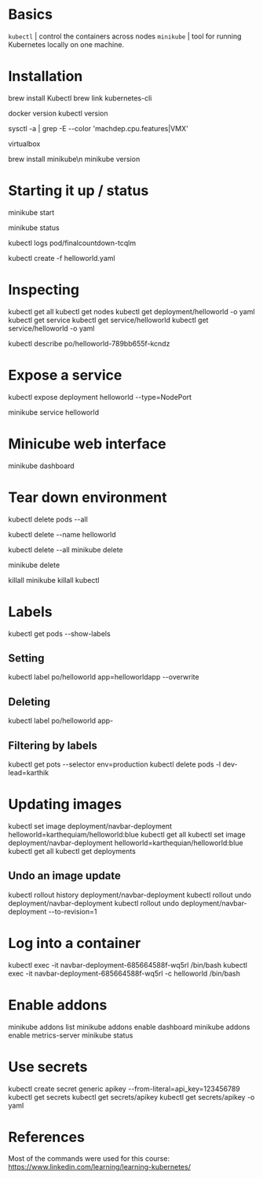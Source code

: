 # Basics
`kubectl`  | control the containers across nodes
`minikube` | tool for running Kubernetes locally on one machine.

# Installation
 brew install Kubectl
 brew link kubernetes-cli

 docker version
 kubectl version

 sysctl -a | grep -E --color 'machdep.cpu.features|VMX'

 virtualbox

 brew install minikube\n
 minikube version

 # Starting it up / status
 minikube start

 minikube status
 
 kubectl logs pod/finalcountdown-tcqlm  



 kubectl create -f helloworld.yaml


 # Inspecting
 kubectl get all
 kubectl get nodes
 kubectl get deployment/helloworld -o yaml
 kubectl get service
 kubectl get service/helloworld
 kubectl get service/helloworld -o yaml

 kubectl describe po/helloworld-789bb655f-kcndz


# Expose a service
 kubectl expose deployment helloworld --type=NodePort
 
 minikube service helloworld
 
# Minicube web interface
 minikube dashboard

 # Tear down environment
 kubectl delete pods --all

 kubectl delete --name helloworld

 kubectl delete --all
 minikube delete

 minikube delete

 killall minikube
 killall kubectl


# Labels
 kubectl get pods --show-labels

## Setting
 kubectl label po/helloworld app=helloworldapp --overwrite

## Deleting
 kubectl label po/helloworld app-
 
 ## Filtering by labels
 kubectl get pots --selector env=production
 kubectl delete pods -l dev-lead=karthik

# Updating images
 kubectl set image deployment/navbar-deployment helloworld=karthequiam/helloworld:blue
 kubectl get all
 kubectl set image deployment/navbar-deployment helloworld=karthequian/helloworld:blue
 kubectl get all
 kubectl get deployments

## Undo an image update
 kubectl rollout history deployment/navbar-deployment
 kubectl rollout undo deployment/navbar-deployment
 kubectl rollout undo deployment/navbar-deployment --to-revision=1


# Log into a container
 kubectl exec -it navbar-deployment-685664588f-wq5rl /bin/bash
 kubectl exec -it navbar-deployment-685664588f-wq5rl -c helloworld /bin/bash
 
# Enable addons
 minikube addons list
 minikube addons enable dashboard
 minikube addons enable metrics-server
 minikube status
 
# Use secrets
 kubectl create secret generic apikey --from-literal=api_key=123456789
 kubectl get secrets
 kubectl get secrets/apikey
 kubectl get secrets/apikey -o yaml


# References
Most of the commands were used for this course:
https://www.linkedin.com/learning/learning-kubernetes/
